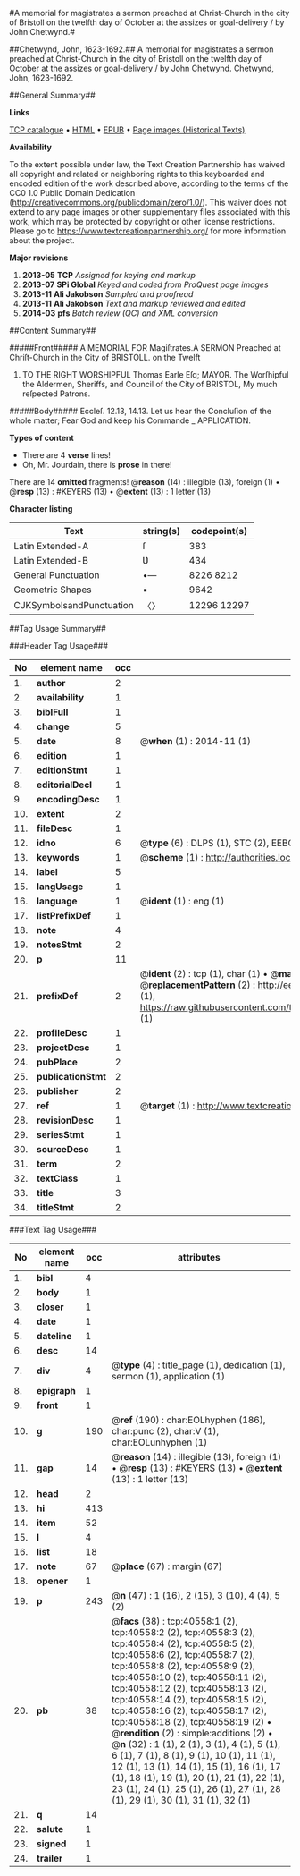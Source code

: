 #A memorial for magistrates a sermon preached at Christ-Church in the city of Bristoll on the twelfth day of October at the assizes or goal-delivery / by John Chetwynd.#

##Chetwynd, John, 1623-1692.##
A memorial for magistrates a sermon preached at Christ-Church in the city of Bristoll on the twelfth day of October at the assizes or goal-delivery / by John Chetwynd.
Chetwynd, John, 1623-1692.

##General Summary##

**Links**

[TCP catalogue](http://www.ota.ox.ac.uk/tcp/)  • 
[HTML](http://tei.it.ox.ac.uk/tcp/Texts-HTML/free/A32/A32795.html)  • 
[EPUB](http://tei.it.ox.ac.uk/tcp/Texts-EPUB/free/A32/A32795.epub) • 
[Page images (Historical Texts)](https://historicaltexts.jisc.ac.uk/eebo-07937639e)

**Availability**

To the extent possible under law, the Text Creation Partnership has waived all copyright and related or neighboring rights to this keyboarded and encoded edition of the work described above, according to the terms of the CC0 1.0 Public Domain Dedication (http://creativecommons.org/publicdomain/zero/1.0/). This waiver does not extend to any page images or other supplementary files associated with this work, which may be protected by copyright or other license restrictions. Please go to https://www.textcreationpartnership.org/ for more information about the project.

**Major revisions**

1. __2013-05__ __TCP__ *Assigned for keying and markup*
1. __2013-07__ __SPi Global__ *Keyed and coded from ProQuest page images*
1. __2013-11__ __Ali Jakobson__ *Sampled and proofread*
1. __2013-11__ __Ali Jakobson__ *Text and markup reviewed and edited*
1. __2014-03__ __pfs__ *Batch review (QC) and XML conversion*

##Content Summary##

#####Front#####
A MEMORIAL FOR Magiſtrates.A SERMON Preached at Chriſt-Church in the City of BRISTOLL. on the Twelft
1. TO THE RIGHT WORSHIPFUL Thomas Earle Eſq; MAYOR. The Worſhipful the Aldermen, Sheriffs, and Council of the City of BRISTOL, My much reſpected Patrons.

#####Body#####
Eccleſ. 12.13, 14.13. Let us hear the Concluſion of the whole matter; Fear God and keep his Commande
    _ APPLICATION.

**Types of content**

  * There are 4 **verse** lines!
  * Oh, Mr. Jourdain, there is **prose** in there!

There are 14 **omitted** fragments! 
 @__reason__ (14) : illegible (13), foreign (1)  •  @__resp__ (13) : #KEYERS (13)  •  @__extent__ (13) : 1 letter (13)

**Character listing**


|Text|string(s)|codepoint(s)|
|---|---|---|
|Latin Extended-A|ſ|383|
|Latin Extended-B|Ʋ|434|
|General Punctuation|•—|8226 8212|
|Geometric Shapes|▪|9642|
|CJKSymbolsandPunctuation|〈〉|12296 12297|

##Tag Usage Summary##

###Header Tag Usage###

|No|element name|occ|attributes|
|---|---|---|---|
|1.|__author__|2||
|2.|__availability__|1||
|3.|__biblFull__|1||
|4.|__change__|5||
|5.|__date__|8| @__when__ (1) : 2014-11 (1)|
|6.|__edition__|1||
|7.|__editionStmt__|1||
|8.|__editorialDecl__|1||
|9.|__encodingDesc__|1||
|10.|__extent__|2||
|11.|__fileDesc__|1||
|12.|__idno__|6| @__type__ (6) : DLPS (1), STC (2), EEBO-CITATION (1), OCLC (1), VID (1)|
|13.|__keywords__|1| @__scheme__ (1) : http://authorities.loc.gov/ (1)|
|14.|__label__|5||
|15.|__langUsage__|1||
|16.|__language__|1| @__ident__ (1) : eng (1)|
|17.|__listPrefixDef__|1||
|18.|__note__|4||
|19.|__notesStmt__|2||
|20.|__p__|11||
|21.|__prefixDef__|2| @__ident__ (2) : tcp (1), char (1)  •  @__matchPattern__ (2) : ([0-9\-]+):([0-9IVX]+) (1), (.+) (1)  •  @__replacementPattern__ (2) : http://eebo.chadwyck.com/downloadtiff?vid=$1&page=$2 (1), https://raw.githubusercontent.com/textcreationpartnership/Texts/master/tcpchars.xml#$1 (1)|
|22.|__profileDesc__|1||
|23.|__projectDesc__|1||
|24.|__pubPlace__|2||
|25.|__publicationStmt__|2||
|26.|__publisher__|2||
|27.|__ref__|1| @__target__ (1) : http://www.textcreationpartnership.org/docs/. (1)|
|28.|__revisionDesc__|1||
|29.|__seriesStmt__|1||
|30.|__sourceDesc__|1||
|31.|__term__|2||
|32.|__textClass__|1||
|33.|__title__|3||
|34.|__titleStmt__|2||


###Text Tag Usage###

|No|element name|occ|attributes|
|---|---|---|---|
|1.|__bibl__|4||
|2.|__body__|1||
|3.|__closer__|1||
|4.|__date__|1||
|5.|__dateline__|1||
|6.|__desc__|14||
|7.|__div__|4| @__type__ (4) : title_page (1), dedication (1), sermon (1), application (1)|
|8.|__epigraph__|1||
|9.|__front__|1||
|10.|__g__|190| @__ref__ (190) : char:EOLhyphen (186), char:punc (2), char:V (1), char:EOLunhyphen (1)|
|11.|__gap__|14| @__reason__ (14) : illegible (13), foreign (1)  •  @__resp__ (13) : #KEYERS (13)  •  @__extent__ (13) : 1 letter (13)|
|12.|__head__|2||
|13.|__hi__|413||
|14.|__item__|52||
|15.|__l__|4||
|16.|__list__|18||
|17.|__note__|67| @__place__ (67) : margin (67)|
|18.|__opener__|1||
|19.|__p__|243| @__n__ (47) : 1 (16), 2 (15), 3 (10), 4 (4), 5 (2)|
|20.|__pb__|38| @__facs__ (38) : tcp:40558:1 (2), tcp:40558:2 (2), tcp:40558:3 (2), tcp:40558:4 (2), tcp:40558:5 (2), tcp:40558:6 (2), tcp:40558:7 (2), tcp:40558:8 (2), tcp:40558:9 (2), tcp:40558:10 (2), tcp:40558:11 (2), tcp:40558:12 (2), tcp:40558:13 (2), tcp:40558:14 (2), tcp:40558:15 (2), tcp:40558:16 (2), tcp:40558:17 (2), tcp:40558:18 (2), tcp:40558:19 (2)  •  @__rendition__ (2) : simple:additions (2)  •  @__n__ (32) : 1 (1), 2 (1), 3 (1), 4 (1), 5 (1), 6 (1), 7 (1), 8 (1), 9 (1), 10 (1), 11 (1), 12 (1), 13 (1), 14 (1), 15 (1), 16 (1), 17 (1), 18 (1), 19 (1), 20 (1), 21 (1), 22 (1), 23 (1), 24 (1), 25 (1), 26 (1), 27 (1), 28 (1), 29 (1), 30 (1), 31 (1), 32 (1)|
|21.|__q__|14||
|22.|__salute__|1||
|23.|__signed__|1||
|24.|__trailer__|1||
